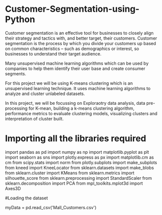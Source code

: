 # Customer-Segmentation-using-Python

Customer segmentation is an effective tool for businesses to closely align their strategy and tactics with, and better target, their customers. Customer segmentation is the process by which you divide your customers up based on common characteristics – such as demographics or interest, so businesses to understand their target audience.

Many unsupervised machine learning algorithms which can be used by companies to help them identify their user base and create consumer segments.

For this project we will be using K-means clustering which is an unsupervised learning technique. It uses machine learning algorithms to analyze and cluster unlabeled datasets.

In this project, we will be focussing on Exploraotry data analysis, data pre-processing for K-mean, building a k-means clustering algorithm, performance metrics to evaluate clustering models, visualizing clusters and interpretation of cluster built.

# Importing all the libraries required

import pandas as pd
import numpy as np
import matplotlib.pyplot as plt
import seaborn as sns
import plotly.express as px
import matplotlib.cm as cm
from scipy.stats import norm
from plotly.subplots import make_subplots
from kneed import KneeLocator
from sklearn.datasets import make_blobs
from sklearn.cluster import KMeans
from sklearn.metrics import silhouette_score
from sklearn.preprocessing import StandardScaler
from sklearn.decomposition import PCA
from mpl_toolkits.mplot3d import Axes3D

#Loading the dataset

myData = pd.read_csv('Mall_Customers.csv')


